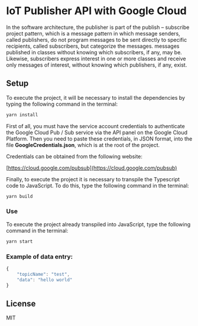 # IoT Publisher API with Google Cloud

In the software architecture, the publisher is part of the publish – subscribe project pattern, which is a message pattern in which message senders, called publishers, do not program messages to be sent directly to specific recipients, called subscribers, but categorize the messages. messages published in classes without knowing which subscribers, if any, may be. Likewise, subscribers express interest in one or more classes and receive only messages of interest, without knowing which publishers, if any, exist.

## Setup

To execute the project, it will be necessary to install the dependencies by typing the following command in the terminal:

```bash
yarn install
```

First of all, you must have the service account credentials to authenticate the Google Cloud Pub / Sub service via the API panel on the Google Cloud Platform. Then you need to paste these credentials, in JSON format, into the file **GoogleCredentials.json**, which is at the root of the project.

Credentials can be obtained from the following website:

[https://cloud.google.com/pubsub](https://cloud.google.com/pubsub)

Finally, to execute the project it is necessary to transpile the Typescript code to JavaScript. To do this, type the following command in the terminal:

```bash
yarn build
```

### Use

To execute the project already transpiled into JavaScript, type the following command in the terminal:

```bash
yarn start
```

### Example of data entry:

```javascript
{
	"topicName": "test",
	"data": "hello world"
}
```

## License

MIT
